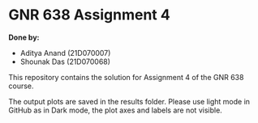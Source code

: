 # GNR 638 Assignment 4

**Done by:**

- Aditya Anand (21D070007)
- Shounak Das (21D070068)


This repository contains the solution for Assignment 4 of the GNR 638 course.

The output plots are saved in the results folder. Please use light mode in GitHub as in Dark mode, the plot axes and labels are not visible.
